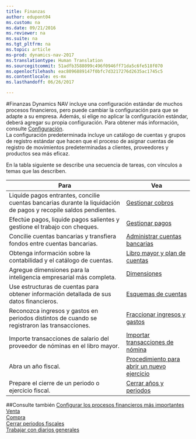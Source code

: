```yaml
---
title: Finanzas
author: edupont04
ms.custom: na
ms.date: 09/21/2016
ms.reviewer: na
ms.suite: na
ms.tgt_pltfrm: na
ms.topic: article
ms-prod: dynamics-nav-2017
ms.translationtype: Human Translation
ms.sourcegitcommit: 51adfb3588099c496f0946ff71da5c6fe518f070
ms.openlocfilehash: eac8096889147f0bfc7d3217276d2635ac1745c5
ms.contentlocale: es-mx
ms.lasthandoff: 06/26/2017

---
```


#<a name="finance"></a>Finanzas
Dynamics NAV incluye una configuración estándar de muchos procesos financieros, pero puede cambiar la configuración para que se adapte a su empresa.
Además, si elige no aplicar la configuración estándar, deberá agregar su propia configuración. Para obtener más información, consulte [Configuración](setup.md).  
La configuración predeterminada incluye un catálogo de cuentas y grupos de registro estándar que hacen que el proceso de asignar cuentas de registro de movimientos predeterminadas a clientes, proveedores y productos sea más eficaz.  



En la tabla siguiente se describe una secuencia de tareas, con vínculos a temas que las describen.

| Para                                                                  | Vea                      |
|---------------------------------------------------------------------|--------------------------|
|Liquide pagos entrantes, concilie cuentas bancarias durante la liquidación de pagos y recopile saldos pendientes. |[Gestionar cobros](receivables-manage-receivables.md)|
|Efectúe pagos, liquide pagos salientes y gestione el trabajo con cheques.|[Gestionar pagos](payables-manage-payables.md)|
|Concilie cuentas bancarias y transfiera fondos entre cuentas bancarias.|[Administrar cuentas bancarias](bank-manage-bank-accounts.md)|
|Obtenga información sobre la contabilidad y el catálogo de cuentas.|[Libro mayor y plan de cuentas](finance-setup-general-ledger.md)|
|Agregue dimensiones para la inteligencia empresarial más completa.|[Dimensiones](finance-setup-dimensions.md)|
|Use estructuras de cuentas para obtener información detallada de sus datos financieros.|[Esquemas de cuentas](finance-setup-account-schedule.md)|
|Reconozca ingresos y gastos en periodos distintos de cuando se registraron las transacciones.|[Fraccionar ingresos y gastos](finance-setup-how-defer-revenue-expenses.md)|
|Importe transacciones de salario del proveedor de nóminas en el libro mayor.|[Importar transacciones de nómina](finance-setup-how-import-payroll-transactions.md)|
|Abra un año fiscal.|[Procedimiento para abrir un nuevo ejercicio](finance-setup-how-open-new-fiscal-year.md)|  
|Prepare el cierre de un periodo o ejercicio fiscal.|[Cerrar años y periodos](year-close-years-periods.md)|

##<a name="see-also"></a>Consulte también
[Configurar los procesos financieros más importantes](finance-setup-setup-finance-setup.md)  
[Venta](sales-manage-sales.md)  
[Compra](purchasing-manage-purchasing.md)  
[Cerrar periodos fiscales](year-close-years-periods.md)  
[Trabajar con diarios generales](ui-work-general-journals.md)  

